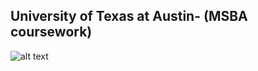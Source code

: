 ## University of Texas at Austin- (MSBA coursework)

![alt text](https://extension.utexas.edu/sites/default/files/styles/utexas_flex_content_area_image/public/flex-content-areas/McCombs_School_Brand_Formal_500x333.png)

